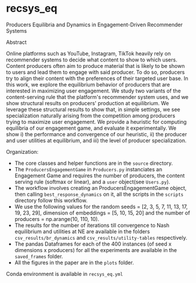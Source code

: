 # recsys_eq
Producers Equilibria and Dynamics in Engagement-Driven Recommender Systems

Abstract

Online platforms such as YouTube, Instagram, TikTok heavily rely on recommender systems to decide what content to show to which users. Content producers often aim to produce material that is likely to be shown to users and lead them to engage with said producer. To do so, producers try to align their content with the preferences of their targeted user base. In this work, we explore the equilibrium behavior of producers that are interested in maximizing user engagement. We study two variants of the content-serving rule that the platform's recommender system uses, and we show structural results on producers' production at equilibrium. We leverage these structural results to show that, in simple settings, we see specialization naturally arising from the competition among producers trying to maximize user engagement. We provide a heuristic for computing equilibria of our engagement game, and evaluate it experimentally. 
We show i) the performance and convergence of our heuristic, ii) the producer and user utilities at equilibrium,  and iii) the level of producer specialization. 

Organization:

- The core classes and helper functions are in the `source` directory.
- The `ProducersEngagementGame` in `Producers.py` instanciates an Engagement Game and requires the number of producers, the content serving rule (softmax or linear),  and a `user` object(see `Users.py`).
- The workflow involves creating an ProducersEngagementGame object, then calling `best_response_dynamics` on it, all the scripts in the `scripts` directory follow this workflow.
- We use the following values for the random seeds = [2, 3, 5, 7, 11, 13, 17, 19, 23, 29], dimension of embeddings = [5, 10, 15, 20] and the number of producers = np.arange(10, 110, 10).
- The results for the number of iterations till convergence to Nash equilibrium and utilities at NE are available in the folders `csv_results/br_dynamics` and `csv_results/utility-tables` respectively.
- The pandas Dataframes for each of the 400 instances (of seed x dimensions x producers) for all the experiments are available in the `saved_frames` folder.
- All the figures in the paper are in the `plots` folder.

Conda environment is available in `recsys_eq.yml`